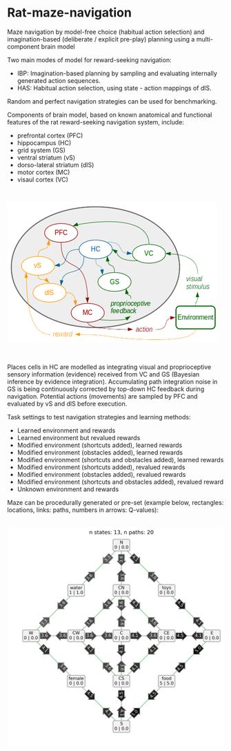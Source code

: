 # Rat-maze-navigation
Maze navigation by model-free choice (habitual action selection) and imagination-based (deliberate / explicit pre-play) planning using a multi-component brain model 

Two main modes of model for reward-seeking navigation:

- IBP: Imagination-based planning by sampling and evaluating internally generated action sequences.
- HAS: Habitual action selection, using state - action mappings of dlS.

Random and perfect navigation strategies can be used for benchmarking.

Components of brain model, based on known anatomical and functional features of the rat reward-seeking navigation system, include:

- prefrontal cortex (PFC)
- hippocampus (HC)
- grid system (GS)
- ventral striatum (vS)
- dorso-lateral striatum (dlS)
- motor cortex (MC)
- visaul cortex (VC)

<br/>

![alt text](https://github.com/davidsamu/Rat-maze-navigation/blob/master/docs/schematics/full_model.png)

<br/>

Places cells in HC are modelled as integrating visual and proprioceptive sensory information (evidence) received from VC and GS (Bayesian inference by evidence integration). Accumulating path integration noise in GS is being continuously corrected by top-down HC feedback during navigation. Potential actions (movements) are sampled by PFC and evaluated by vS and dlS before execution.

Task settings to test navigation strategies and learning methods:
- Learned environment and rewards
- Learned environment but revalued rewards
- Modified environment (shortcuts added), learned rewards
- Modified environment (obstacles added), learned rewards
- Modified environment (shortcuts and obstacles added), learned rewards
- Modified environment (shortcuts added), revalued rewards
- Modified environment (obstacles added), revalued rewards
- Modified environment (shortcuts and obstacles added), revalued reward
- Unknown environment and rewards

Maze can be procedurally generated or pre-set (example below, rectangles: locations, links: paths, numbers in arrows: Q-values):

<br/>

<img src="https://github.com/davidsamu/Rat-maze-navigation/blob/master/results/village/village.png" width="700">
